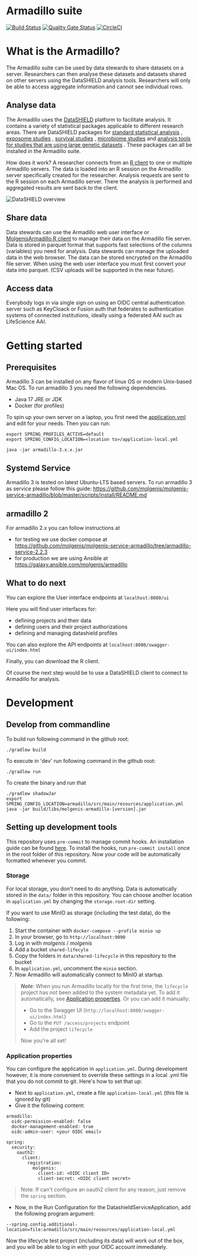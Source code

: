 # Armadillo suite

[![Build Status](https://jenkins.dev.molgenis.org/buildStatus/icon?job=molgenis%2Fmolgenis-service-armadillo%2Fmaster)](https://jenkins.dev.molgenis.org/job/molgenis/job/molgenis-service-armadillo/job/master/)
[![Quality Gate Status](https://sonarcloud.io/api/project_badges/measure?project=org.molgenis%3Aarmadillo-service&metric=alert_status)](https://sonarcloud.io/dashboard?id=org.molgenis%3Aarmadillo-service)
[![CircleCI](https://circleci.com/gh/molgenis/molgenis-service-armadillo.svg?style=shield)](https://circleci.com/gh/molgenis/molgenis-service-armadillo)

# What is the Armadillo?

The Armadillo suite can be used by data stewards to share datasets on a server.
Researchers can then analyse these datasets and datasets shared on other servers
using the DataSHIELD analysis tools. Researchers will only be able to access
aggregate information and cannot see individual rows.

## Analyse data

The Armadillo uses the [DataSHIELD](https://datashield.org) platform to
facilitate analysis. It contains a variety of statistical packages applicable to
different research areas. There are DataSHIELD packages
for [standard statistical analysis](https://github.com/datashield/dsBaseClient)
, [exposome studies](https://github.com/isglobal-brge/dsExposomeClient)
, [survival studies](https://github.com/neelsoumya/dsSurvivalClient)
, [microbiome studies](https://github.com/StuartWheater/dsMicrobiomeClient)
and [analysis tools for studies that are using large genetic datasets](https://github.com/isglobal-brge/dsomicsclient)
. These packages can all be installed in the Armadillo suite.

How does it work? A researcher connects from
an [R client](https://molgenis.github.io/molgenis-r-datashield) to one or
multiple Armadillo servers. The data is loaded into an R session on the
Armadillo server specifically created for the researcher. Analysis requests are
sent to the R session on each Armadillo server. There the analysis is performed
and aggregated results are sent back to the client.

![DataSHIELD overview](https://raw.githubusercontent.com/molgenis/molgenis-service-armadillo/master/doc/img/overview-datashield.png)

## Share data

Data stewards can use the Armadillo web user interface
or [MolgenisArmadillo R client](https://molgenis.github.io/molgenis-r-armadillo)
to manage their data on the Armadillo file server. Data is stored in parquet
format that supports fast selections of the columns (variables)
you need for analysis. Data stewards can manage the uploaded data in the web
browser. The data can be stored encrypted on the Armadillo file server. When
using the web user interface you must first convert your data into parquet. (CSV
uploads will be supported in the near future).

## Access data

Everybody logs in via single sign on using an OIDC central authentication server
such as KeyCloack or Fusion auth that federates to authentication systems of
connected institutions, ideally using a federated AAI such as LifeScience AAI.

# Getting started

## Prerequisites

Armadillo 3 can be installed on any flavor of linux OS or modern Unix-based Mac
OS. To run armadillo 3 you need the following dependencies.

* Java 17 JRE or JDK
* Docker (for profiles)

To spin up your own server on a laptop, you first need
the [application.yml](https://raw.githubusercontent.com/molgenis/molgenis-service-armadillo/master/scripts/install/conf/application-local.yml)
and edit for your needs. Then you can run:

```
export SPRING_PROFILES_ACTIVE=default
export SPRING_CONFIG_LOCATION=<location to>/application-local.yml

java -jar armadillo-3.x.x.jar

```

## Systemd Service

Armadillo 3 is tested on latest Ubuntu-LTS based servers. To run armadillo 3 as
service please follow this
guide: https://github.com/molgenis/molgenis-service-armadillo/blob/master/scripts/install/README.md

## armadillo 2

For armadillo 2.x you can follow instructions at

* for testing we use docker compose
  at https://github.com/molgenis/molgenis-service-armadillo/tree/armadillo-service-2.2.3
* for production we are using Ansible
  at https://galaxy.ansible.com/molgenis/armadillo

## What to do next

You can explore the User interface endpoints at `localhost:8080/ui`

Here you will find user interfaces for:

* defining projects and their data
* defining users and their project authorizations
* defining and managing datashield profiles

You can also explore the API endpoints at `localhost:8080/swagger-ui/index.html`

Finally, you can download the R client.

Of course the next step would be to use a DataSHIELD client to connect to
Armadillo for analysis.

# Development

## Develop from commandline

To build run following command in the github root:

```./gradlew build```

To execute in 'dev' run following command in the github root:

```./gradlew run```

To create the binary and run that

```
./gradlew shadowJar
export SPRING_CONFIG_LOCATION=armadillo/src/main/resources/application.yml
java -jar build/libs/molgenis-armadillo-[version].jar  
```

## Setting up development tools

This repository uses `pre-commit` to manage commit hooks. An installation guide
can be found
[here](https://pre-commit.com/index.html#1-install-pre-commit). To install the
hooks, run `pre-commit install` once in the root folder of this repository. Now
your code will be automatically formatted whenever you commit.

### Storage

For local storage, you don't need to do anything. Data is automatically stored
in the `data/` folder in this repository. You can choose another location
in `application.yml` by changing the `storage.root-dir`
setting.

If you want to use MinIO as storage (including the test data), do the following:

1. Start the container with `docker-compose --profile minio up`
2. In your browser, go to `http://localhost:9090`
3. Log in with _molgenis_ / _molgenis_
4. Add a bucket `shared-lifecyle`
5. Copy the folders in `data/shared-lifecycle` in this repository to the bucket
6. In `application.yml`, uncomment the `minio` section.
7. Now Armadillo will automatically connect to MinIO at startup.

> **_Note_**: When you run Armadillo locally for the first time, the `lifecycle` project has not been
> added to the system metadata yet. To add it automatically, see [Application properties](#application-properties).
> Or you can add it manually:
> - Go to the Swagger UI (`http://localhost:8080/swagger-ui/index.html`)
> - Go to the `PUT /access/projects` endpoint
> - Add the project `lifecycle`
>
> Now you're all set!

### Application properties

You can configure the application in `application.yml`. During development
however, it is more convenient to override these settings in a local .yml file
that you do not commit to git. Here's how to set that up:

- Next to `application.yml`, create a file `application-local.yml` (this file is
  ignored by git)
- Give it the following content:

```
armadillo:
  oidc-permission-enabled: false
  docker-management-enabled: true
  oidc-admin-user: <your OIDC email>

spring:
  security:
    oauth2:
      client:
        registration:
          molgenis:
            client-id: <OIDC client ID>
            client-secret: <OIDC client secret>
```

> Note: If can't configure an oauth2 client for any reason, just remove the `spring` section.

- Now, in the Run Configuration for the DatashieldServiceApplication, add the
  following program argument:

```--spring.config.additional-location=file:armadillo/src/main/resources/application-local.yml```

Now the lifecycle test project (including its data) will work out of the box,
and you will be able to log in with your OIDC account immediately.
